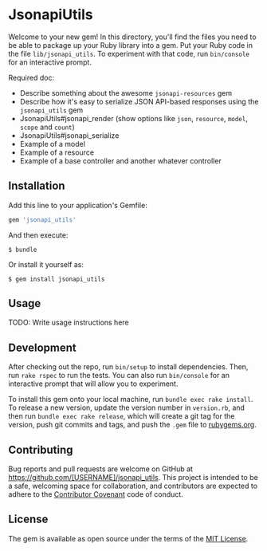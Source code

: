 # JsonapiUtils

Welcome to your new gem! In this directory, you'll find the files you need to be able to package up your Ruby library into a gem. Put your Ruby code in the file `lib/jsonapi_utils`. To experiment with that code, run `bin/console` for an interactive prompt.

Required doc:

* Describe something about the awesome `jsonapi-resources` gem
* Describe how it's easy to serialize JSON API-based responses using the `jsonapi_utils` gem
* JsonapiUtils#jsonapi_render (show options like `json`, `resource`, `model`, `scope` and `count`)
* JsonapiUtils#jsonapi_serialize
* Example of a model
* Example of a resource
* Example of a base controller and another whatever controller

## Installation

Add this line to your application's Gemfile:

```ruby
gem 'jsonapi_utils'
```

And then execute:

    $ bundle

Or install it yourself as:

    $ gem install jsonapi_utils

## Usage

TODO: Write usage instructions here

## Development

After checking out the repo, run `bin/setup` to install dependencies. Then, run `rake rspec` to run the tests. You can also run `bin/console` for an interactive prompt that will allow you to experiment.

To install this gem onto your local machine, run `bundle exec rake install`. To release a new version, update the version number in `version.rb`, and then run `bundle exec rake release`, which will create a git tag for the version, push git commits and tags, and push the `.gem` file to [rubygems.org](https://rubygems.org).

## Contributing

Bug reports and pull requests are welcome on GitHub at https://github.com/[USERNAME]/jsonapi_utils. This project is intended to be a safe, welcoming space for collaboration, and contributors are expected to adhere to the [Contributor Covenant](contributor-covenant.org) code of conduct.


## License

The gem is available as open source under the terms of the [MIT License](http://opensource.org/licenses/MIT).

